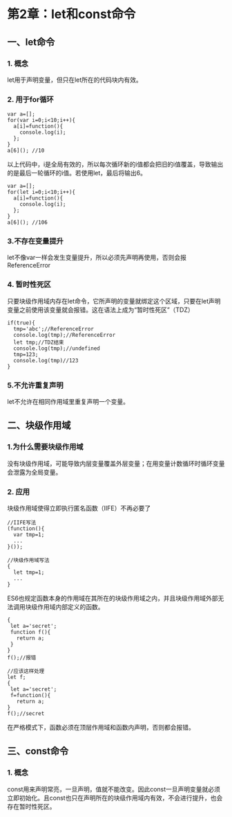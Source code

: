 # 第2章：let和const命令  
## 一、let命令
### 1. 概念  
let用于声明变量，但只在let所在的代码块内有效。 
### 2. 用于for循环  
> 
```
var a=[];
for(var i=0;i<10;i++){
  a[i]=function(){
    console.log(i);
  };
}
a[6](); //10
```  
以上代码中，i是全局有效的，所以每次循环新的i值都会把旧的i值覆盖，导致输出的是最后一轮循环的i值。若使用let，最后将输出6。
> 
```
var a=[];
for(let i=0;i<10;i++){
  a[i]=function(){
    console.log(i);
  };
}
a[6](); //106
```
### 3.不存在变量提升
let不像var一样会发生变量提升，所以必须先声明再使用，否则会报ReferenceError  
### 4. 暂时性死区  
只要块级作用域内存在let命令，它所声明的变量就绑定这个区域，只要在let声明变量之前使用该变量就会报错。这在语法上成为“暂时性死区”（TDZ）
>
```
if(true){
  tmp='abc';//ReferenceError
  console.log(tmp);//ReferenceError
  let tmp;//TDZ结束
  console.log(tmp);//undefined
  tmp=123;
  console.log(tmp)//123
}
```
### 5.不允许重复声明
let不允许在相同作用域里重复声明一个变量。  
## 二、块级作用域  
### 1.为什么需要块级作用域
没有块级作用域，可能导致内层变量覆盖外层变量；在用变量计数循环时循环变量会泄露为全局变量。
### 2. 应用  
块级作用域使得立即执行匿名函数（IIFE）不再必要了
```
//IIFE写法
(function(){
  var tmp=1;
  ...
}());

//块级作用域写法
{
  let tmp=1;
  ...
}
```
ES6也规定函数本身的作用域在其所在的块级作用域之内，并且块级作用域外部无法调用块级作用域内部定义的函数。  
 ```
{
  let a='secret';
  function f(){
    return a;
  }
}
f();//报错

//应该这样处理
let f;
{
  let a='secret';
  f=function(){
    return a;
}
f();//secret
```
在严格模式下，函数必须在顶层作用域和函数内声明，否则都会报错。  
## 三、const命令  
### 1. 概念  
const用来声明常亮，一旦声明，值就不能改变。因此const一旦声明变量就必须立即初始化。且const也只在声明所在的块级作用域内有效，不会进行提升，也会存在暂时性死区。
